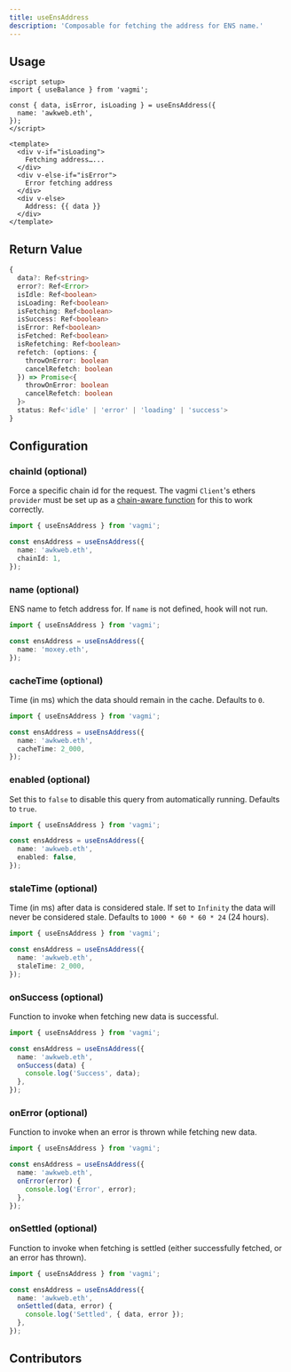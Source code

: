 ```yaml
---
title: useEnsAddress
description: 'Composable for fetching the address for ENS name.'
---
```


## Usage

```vue
<script setup>
import { useBalance } from 'vagmi';

const { data, isError, isLoading } = useEnsAddress({
  name: 'awkweb.eth',
});
</script>

<template>
  <div v-if="isLoading">
    Fetching address…...
  </div>
  <div v-else-if="isError">
    Error fetching address
  </div>
  <div v-else>
    Address: {{ data }}
  </div>
</template>
```

## Return Value

```ts
{
  data?: Ref<string>
  error?: Ref<Error>
  isIdle: Ref<boolean>
  isLoading: Ref<boolean>
  isFetching: Ref<boolean>
  isSuccess: Ref<boolean>
  isError: Ref<boolean>
  isFetched: Ref<boolean>
  isRefetching: Ref<boolean>
  refetch: (options: {
    throwOnError: boolean
    cancelRefetch: boolean
  }) => Promise<{
    throwOnError: boolean
    cancelRefetch: boolean
  }>
  status: Ref<'idle' | 'error' | 'loading' | 'success'>
}
```

## Configuration

### chainId (optional)

Force a specific chain id for the request. The vagmi `Client`'s ethers `provider` must be set up as a [chain-aware function](/docs/client#provider-optional) for this to work correctly.

```ts
import { useEnsAddress } from 'vagmi';

const ensAddress = useEnsAddress({
  name: 'awkweb.eth',
  chainId: 1,
});
```

### name (optional)

ENS name to fetch address for. If `name` is not defined, hook will not run.

```ts
import { useEnsAddress } from 'vagmi';

const ensAddress = useEnsAddress({
  name: 'moxey.eth',
});
```

### cacheTime (optional)

Time (in ms) which the data should remain in the cache. Defaults to `0`.

```ts
import { useEnsAddress } from 'vagmi';

const ensAddress = useEnsAddress({
  name: 'awkweb.eth',
  cacheTime: 2_000,
});
```

### enabled (optional)

Set this to `false` to disable this query from automatically running. Defaults to `true`.

```ts
import { useEnsAddress } from 'vagmi';

const ensAddress = useEnsAddress({
  name: 'awkweb.eth',
  enabled: false,
});
```

### staleTime (optional)

Time (in ms) after data is considered stale. If set to `Infinity` the data will never be considered stale. Defaults to `1000 * 60 * 60 * 24` (24 hours).

```ts
import { useEnsAddress } from 'vagmi';

const ensAddress = useEnsAddress({
  name: 'awkweb.eth',
  staleTime: 2_000,
});
```

### onSuccess (optional)

Function to invoke when fetching new data is successful.

```ts
import { useEnsAddress } from 'vagmi';

const ensAddress = useEnsAddress({
  name: 'awkweb.eth',
  onSuccess(data) {
    console.log('Success', data);
  },
});
```

### onError (optional)

Function to invoke when an error is thrown while fetching new data.

```ts
import { useEnsAddress } from 'vagmi';

const ensAddress = useEnsAddress({
  name: 'awkweb.eth',
  onError(error) {
    console.log('Error', error);
  },
});
```

### onSettled (optional)

Function to invoke when fetching is settled (either successfully fetched, or an error has thrown).

```ts
import { useEnsAddress } from 'vagmi';

const ensAddress = useEnsAddress({
  name: 'awkweb.eth',
  onSettled(data, error) {
    console.log('Settled', { data, error });
  },
});
```

## Contributors
<Contributors fn="useEnsAddress"></Contributors>
